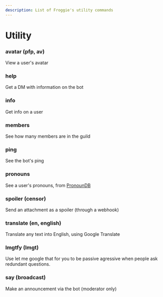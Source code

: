 ```yaml
---
description: List of Froggie's utility commands
---
```


# Utility

### avatar (pfp, av)

View a user's avatar

### help

Get a DM with information on the bot

### info

Get info on a user

### members

See how many members are in the guild

### ping

See the bot's ping

### pronouns

See a user's pronouns, from [PronounDB](https://pronoundb.org)

### spoiler (censor)

Send an attachment as a spoiler (through a webhook)

### translate (en, english)

Translate any text into English, using Google Translate

### lmgtfy (lmgt)

Use let me google that for you to be passive agressive when people ask redundant questions.

### say (broadcast)

Make an announcement via the bot (moderator only)

